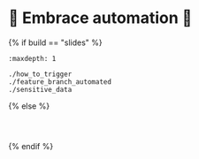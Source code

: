 # 🤗 Embrace automation 🤗

{% if build == "slides" %}
<!-- BUILDING THE SLIDES -->
```{toctree}
:maxdepth: 1

./how_to_trigger
./feature_branch_automated
./sensitive_data
```
{% else %}
<!-- BUILDING THE PAGES -->
```{include} ./how_to_trigger.md
```
```{include} ./feature_branch_automated.md
```
```{include} ./sensitive_data.md
```
{% endif %}
